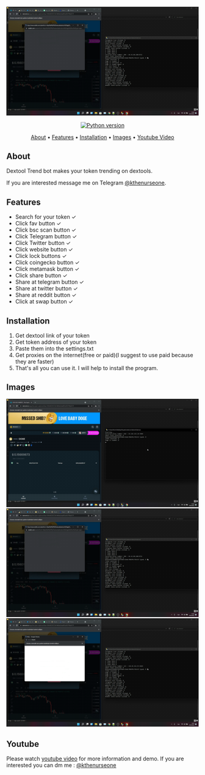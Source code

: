 <p align="center"><a href="https://youtu.be/B6OWFc_dZ2k" target="_blank"><img src="https://github.com/kthenurseone/dextool_trendbot/blob/main/2.png?raw=true"></a></p>

<p align="center">
    <a href="https://www.python.org/downloads/release/python-380/"><img src="https://img.shields.io/badge/python-3.8-blue.svg?style=plastic" alt="Python version"></a>
</p>

<p align="center">
  <a href="#about">About</a>
  •
  <a href="#features">Features</a>
  •
  <a href="#installation">Installation</a>
  •
  <a href="#images">Images</a>
  •
  <a href="#youtube">Youtube Video</a>
</p>

## About
Dextool Trend bot makes your token trending on dextools.

If you are interested message me on Telegram [@kthenurseone](https://t.me/kthenurseone). 

## Features
- Search for your token ✓
- Click fav button ✓
- Click bsc scan button ✓
- Click Telegram button ✓
- Click Twitter button ✓
- Click website button ✓
- Click lock buttons ✓
- Click coingecko button ✓
- Click metamask button ✓
- Click share button ✓
- Share at telegram button ✓
- Share at twitter button ✓
- Share at reddit button ✓
- Click at swap button ✓



## Installation
1) Get dextool link of your token
2) Get token address of your token
3) Paste them into the settings.txt
4) Get proxies on the internet(free or paid)(I suggest to use paid because they are faster)
5) That's all you can use it.
I will help to install the program.


## Images
![Telegram Message Bot](https://github.com/kthenurseone/dextool_trendbot/blob/main/1.png?raw=true)
![Telegram Message Bot](https://github.com/kthenurseone/dextool_trendbot/blob/main/2.png?raw=true)
![Telegram Message Bot](https://github.com/kthenurseone/dextool_trendbot/blob/main/3.png?raw=true)



## Youtube
Please watch [youtube video](https://youtu.be/B6OWFc_dZ2k) for more information and demo. If you are interested you can dm me : [@kthenurseone](https://t.me/kthenurseone)
